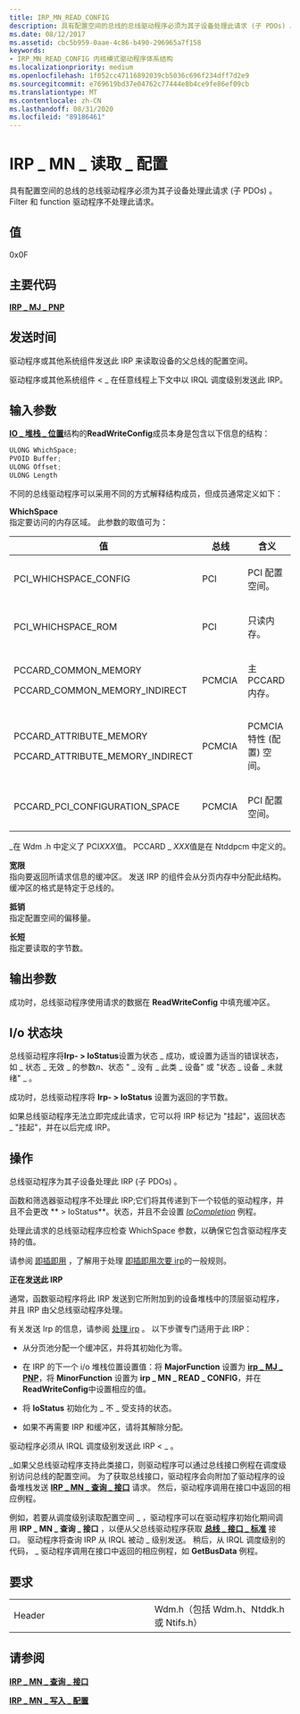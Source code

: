 ```yaml
---
title: IRP_MN_READ_CONFIG
description: 具有配置空间的总线的总线驱动程序必须为其子设备处理此请求 (子 PDOs) 。 Filter 和 function 驱动程序不处理此请求。
ms.date: 08/12/2017
ms.assetid: cbc5b959-0aae-4c86-b490-296965a7f158
keywords:
- IRP_MN_READ_CONFIG 内核模式驱动程序体系结构
ms.localizationpriority: medium
ms.openlocfilehash: 1f052cc47116892039cb5036c696f234dff7d2e9
ms.sourcegitcommit: e769619bd37e04762c77444e8b4ce9fe86ef09cb
ms.translationtype: MT
ms.contentlocale: zh-CN
ms.lasthandoff: 08/31/2020
ms.locfileid: "89186461"
---
```

# <a name="irp_mn_read_config"></a>IRP \_ MN \_ 读取 \_ 配置


具有配置空间的总线的总线驱动程序必须为其子设备处理此请求 (子 PDOs) 。 Filter 和 function 驱动程序不处理此请求。

## <a name="value"></a>值

0x0F

<a name="major-code"></a>主要代码
----------

[**IRP \_ MJ \_ PNP**](irp-mj-pnp.md)

<a name="when-sent"></a>发送时间
---------

驱动程序或其他系统组件发送此 IRP 来读取设备的父总线的配置空间。

驱动程序或其他系统组件 &lt; \_ 在任意线程上下文中以 IRQL 调度级别发送此 IRP。

## <a name="input-parameters"></a>输入参数


[**IO \_ 堆栈 \_ 位置**](/windows-hardware/drivers/ddi/wdm/ns-wdm-_io_stack_location)结构的**ReadWriteConfig**成员本身是包含以下信息的结构：

```cpp
ULONG WhichSpace;
PVOID Buffer;
ULONG Offset;
ULONG Length
```

不同的总线驱动程序可以采用不同的方式解释结构成员，但成员通常定义如下：

<a href="" id="whichspace"></a>**WhichSpace**  
指定要访问的内存区域。 此参数的取值可为：

<table>
<colgroup>
<col width="33%" />
<col width="33%" />
<col width="33%" />
</colgroup>
<thead>
<tr class="header">
<th>值</th>
<th>总线</th>
<th>含义</th>
</tr>
</thead>
<tbody>
<tr class="odd">
<td><p>PCI_WHICHSPACE_CONFIG</p></td>
<td><p>PCI</p></td>
<td><p>PCI 配置空间。</p></td>
</tr>
<tr class="even">
<td><p>PCI_WHICHSPACE_ROM</p></td>
<td><p>PCI</p></td>
<td><p>只读内存。</p></td>
</tr>
<tr class="odd">
<td><p>PCCARD_COMMON_MEMORY</p>
<p>PCCARD_COMMON_MEMORY_INDIRECT</p></td>
<td><p>PCMCIA</p></td>
<td><p>主 PCCARD 内存。</p></td>
</tr>
<tr class="even">
<td><p>PCCARD_ATTRIBUTE_MEMORY</p>
<p>PCCARD_ATTRIBUTE_MEMORY_INDIRECT</p></td>
<td><p>PCMCIA</p></td>
<td><p>PCMCIA 特性 (配置) 空间。</p></td>
</tr>
<tr class="odd">
<td><p>PCCARD_PCI_CONFIGURATION_SPACE</p></td>
<td><p>PCMCIA</p></td>
<td><p>PCI 配置空间。</p></td>
</tr>
</tbody>
</table>

 

\_在 Wdm .h 中定义了 PCI*XXX*值。 PCCARD \_ *XXX*值是在 Ntddpcm 中定义的。

<a href="" id="buffer"></a>**宽限**  
指向要返回所请求信息的缓冲区。 发送 IRP 的组件会从分页内存中分配此结构。 缓冲区的格式是特定于总线的。

<a href="" id="offset"></a>**抵销**  
指定配置空间的偏移量。

<a href="" id="length"></a>**长短**  
指定要读取的字节数。

## <a name="output-parameters"></a>输出参数


成功时，总线驱动程序使用请求的数据在 **ReadWriteConfig** 中填充缓冲区。

## <a name="io-status-block"></a>I/o 状态块


总线驱动程序将**Irp- &gt; IoStatus**设置为状态 \_ 成功，或设置为适当的错误状态，如 \_ 状态 \_ 无效 \_ 的参数*n*、状态 " \_ 没有 \_ 此类 \_ 设备" 或 "状态 \_ 设备 \_ 未就绪" \_ 。

成功时，总线驱动程序将 **Irp- &gt; IoStatus** 设置为返回的字节数。

如果总线驱动程序无法立即完成此请求，它可以将 IRP 标记为 "挂起"，返回状态 \_ "挂起"，并在以后完成 IRP。

<a name="operation"></a>操作
---------

总线驱动程序为其子设备处理此 IRP (子 PDOs) 。

函数和筛选器驱动程序不处理此 IRP;它们将其传递到下一个较低的驱动程序，并且不会更改 ** &gt; IoStatus**。状态，并且不会设置 [*IoCompletion*](/windows-hardware/drivers/ddi/wdm/nc-wdm-io_completion_routine) 例程。

处理此请求的总线驱动程序应检查 WhichSpace 参数，以确保它包含驱动程序支持的值。

请参阅 [即插即用](https://docs.microsoft.com/windows-hardware/drivers/kernel/implementing-plug-and-play) ，了解用于处理 [即插即用次要 irp](plug-and-play-minor-irps.md)的一般规则。

**正在发送此 IRP**

通常，函数驱动程序将此 IRP 发送到它所附加到的设备堆栈中的顶层驱动程序，并且 IRP 由父总线驱动程序处理。

有关发送 Irp 的信息，请参阅 [处理 irp](./handling-irps.md) 。 以下步骤专门适用于此 IRP：

-   从分页池分配一个缓冲区，并将其初始化为零。

-   在 IRP 的下一个 i/o 堆栈位置设置值：将 **MajorFunction** 设置为 [**irp \_ MJ \_ PNP**](irp-mj-pnp.md)，将 **MinorFunction** 设置为 **irp \_ MN \_ READ \_ CONFIG**，并在 **ReadWriteConfig**中设置相应的值。

-   将 **IoStatus** 初始化为 \_ 不 \_ 受支持的状态。

-   如果不再需要 IRP 和缓冲区，请将其解除分配。

驱动程序必须从 IRQL 调度级别发送此 IRP &lt; \_ 。

\_如果父总线驱动程序支持此类接口，则驱动程序可以通过总线接口例程在调度级别访问总线的配置空间。 为了获取总线接口，驱动程序会向附加了驱动程序的设备堆栈发送 [**IRP \_ MN \_ 查询 \_ 接口**](irp-mn-query-interface.md) 请求。 然后，驱动程序调用在接口中返回的相应例程。

例如，若要从调度级别读取配置空间 \_ ，驱动程序可以在驱动程序初始化期间调用 **IRP \_ MN \_ 查询 \_ 接口** ，以便从父总线驱动程序获取 [**总线 \_ 接口 \_ 标准**](/windows-hardware/drivers/ddi/wdm/ns-wdm-_bus_interface_standard) 接口。 驱动程序将查询 IRP 从 IRQL 被动 \_ 级别发送。 稍后，从 IRQL 调度级别的代码， \_ 驱动程序调用在接口中返回的相应例程，如 **GetBusData** 例程。

<a name="requirements"></a>要求
------------

<table>
<colgroup>
<col width="50%" />
<col width="50%" />
</colgroup>
<tbody>
<tr class="odd">
<td><p>Header</p></td>
<td>Wdm.h（包括 Wdm.h、Ntddk.h 或 Ntifs.h）</td>
</tr>
</tbody>
</table>

## <a name="see-also"></a>请参阅


[**IRP \_ MN \_ 查询 \_ 接口**](irp-mn-query-interface.md)

[**IRP \_ MN \_ 写入 \_ 配置**](irp-mn-write-config.md)

 

